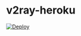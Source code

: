 # v2ray-heroku
[![Deploy](https://www.herokucdn.com/deploy/button.png)](https://dashboard.heroku.com/new?template=https://github.com/wuhui963/v2ray-heroku)
